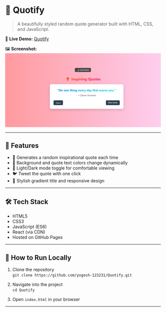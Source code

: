 # 💬 Quotify

> A beautifully styled random quote generator built with HTML, CSS, and JavaScript.

🔗 **Live Demo:** [Quotify](https://yogesh-123231.github.io/Quotify/)

🖼 **Screenshot:**  
![Quotify Screenshot](https://github.com/yogesh-123231/Quotify/blob/main/Screenshot.png?raw=true)

---

## 📌 Features

- 🎲 Generates a random inspirational quote each time
- 🌈 Background and quote text colors change dynamically
- 🌙 Light/Dark mode toggle for comfortable viewing
- 🐦 Tweet the quote with one click
- 💎 Stylish gradient title and responsive design

---

## 🛠 Tech Stack

- HTML5  
- CSS3  
- JavaScript (ES6)  
- React (via CDN)  
- Hosted on GitHub Pages

---

## 🚀 How to Run Locally

1. Clone the repository  
   `git clone https://github.com/yogesh-123231/Quotify.git`

2. Navigate into the project  
   `cd Quotify`

3. Open `index.html` in your browser

---


